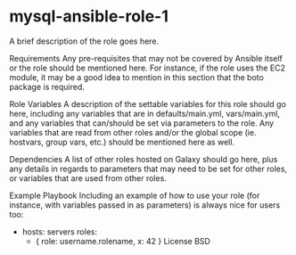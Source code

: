 # mysql-ansible-role-1


A brief description of the role goes here.

Requirements
Any pre-requisites that may not be covered by Ansible itself or the role should be mentioned here. For instance, if the role uses the EC2 module, it may be a good idea to mention in this section that the boto package is required.

Role Variables
A description of the settable variables for this role should go here, including any variables that are in defaults/main.yml, vars/main.yml, and any variables that can/should be set via parameters to the role. Any variables that are read from other roles and/or the global scope (ie. hostvars, group vars, etc.) should be mentioned here as well.

Dependencies
A list of other roles hosted on Galaxy should go here, plus any details in regards to parameters that may need to be set for other roles, or variables that are used from other roles.

Example Playbook
Including an example of how to use your role (for instance, with variables passed in as parameters) is always nice for users too:

- hosts: servers
  roles:
     - { role: username.rolename, x: 42 }
License
BSD
